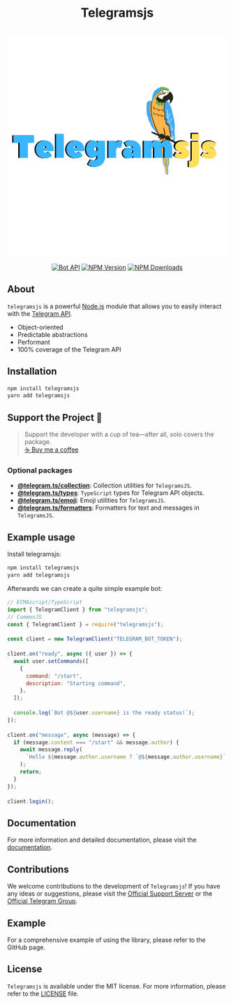 <div align="center">
  <h1>Telegramsjs</h1><br>
  <img src="https://raw.githubusercontent.com/Sempai-07/Telegramsjs/main/docs/avatar.png"><br>

[![Bot API](https://img.shields.io/badge/Bot%20API-v.9.2-00aced.svg?style=flat-square&logo=telegram)](https://core.telegram.org/bots/api)
[![NPM Version](https://img.shields.io/npm/v/telegramsjs.svg?maxAge=3600)](https://www.npmjs.com/package/telegramsjs)
[![NPM Downloads](https://img.shields.io/npm/dt/telegramsjs.svg?maxAge=3600)](https://www.npmjs.com/package/telegramsjs)

</div>

## About

`telegramsjs` is a powerful [Node.js](https://nodejs.org) module that allows you to easily interact with the
[Telegram API](https://core.telegram.org/bots).

- Object-oriented
- Predictable abstractions
- Performant
- 100% coverage of the Telegram API

## Installation

```sh
npm install telegramsjs
yarn add telegramsjs
```

## Support the Project 💖

> Support the developer with a cup of tea—after all, solo covers the package.  
> [☕ Buy me a coffee](https://send.monobank.ua/jar/AXsVZde3Lc)

### Optional packages

- **[@telegram.ts/collection](https://github.com/telegramsjs/collection)**: Collection utilities for `TelegramsJS`.
- **[@telegram.ts/types](https://github.com/telegramsjs/types)**: `TypeScript` types for Telegram API objects.
- **[@telegram.ts/emoji](https://github.com/telegramsjs/emoji)**: Emoji utilities for `TelegramsJS`.
- **[@telegram.ts/formatters](https://github.com/telegramsjs/formatters)**: Formatters for text and messages in `TelegramsJS`.

## Example usage

Install telegramsjs:

```sh
npm install telegramsjs
yarn add telegramsjs
```

Afterwards we can create a quite simple example bot:

```js
// ECMAscript/TypeScript
import { TelegramClient } from "telegramsjs";
// CommonJS
const { TelegramClient } = require("telegramsjs");

const client = new TelegramClient("TELEGRAM_BOT_TOKEN");

client.on("ready", async ({ user }) => {
  await user.setCommands([
    {
      command: "/start",
      description: "Starting command",
    },
  ]);

  console.log(`Bot @${user.username} is the ready status!`);
});

client.on("message", async (message) => {
  if (message.content === "/start" && message.author) {
    await message.reply(
      `Hello ${message.author.username ? `@${message.author.username}` : message.author.firstName}!`,
    );
    return;
  }
});

client.login();
```

## Documentation

For more information and detailed documentation, please visit the [documentation](https://telegramsjs.vercel.app/).

## Contributions

We welcome contributions to the development of `Telegramsjs`! If you have any ideas or suggestions, please visit the [Official Support Server](https://discord.gg/j8G7jhHMbs) or the [Official Telegram Group](https://t.me/sempaika_telegramsjs).

## Example

For a comprehensive example of using the library, please refer to the GitHub page.

## License

`Telegramsjs` is available under the MIT license. For more information, please refer to the [LICENSE](https://github.com/Sempai-07/Telegramsjs/blob/main/LICENSE) file.
